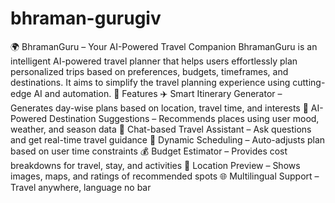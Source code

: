 # bhraman-gurugiv
 🌍 BhramanGuru – Your AI-Powered Travel Companion BhramanGuru is an intelligent AI-powered travel planner that helps users effortlessly plan personalized trips based on preferences, budgets, timeframes, and destinations. It aims to simplify the travel planning experience using cutting-edge AI and automation.  🚀 Features ✈️ Smart Itinerary Generator – Generates day-wise plans based on location, travel time, and interests  📍 AI-Powered Destination Suggestions – Recommends places using user mood, weather, and season data  🧠 Chat-based Travel Assistant – Ask questions and get real-time travel guidance  📆 Dynamic Scheduling – Auto-adjusts plan based on user time constraints  💰 Budget Estimator – Provides cost breakdowns for travel, stay, and activities  📸 Location Preview – Shows images, maps, and ratings of recommended spots  🌐 Multilingual Support – Travel anywhere, language no bar         
